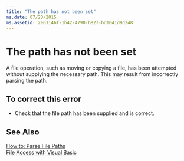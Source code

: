 ```yaml
---
title: "The path has not been set"
ms.date: 07/20/2015
ms.assetid: 2e61146f-1b42-4798-b823-bd1041d9d248
---
```

# The path has not been set
A file operation, such as moving or copying a file, has been attempted without supplying the necessary path. This may result from incorrectly parsing the path.  
  
## To correct this error  
  
-   Check that the file path has been supplied and is correct.  
  
## See Also  
 [How to: Parse File Paths](../../visual-basic/developing-apps/programming/drives-directories-files/how-to-parse-file-paths.md)  
 [File Access with Visual Basic](../../visual-basic/developing-apps/programming/drives-directories-files/file-access.md)
